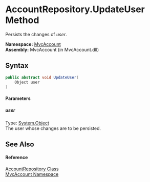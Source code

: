AccountRepository.UpdateUser Method
===================================
Persists the changes of *user*.

**Namespace:** [MvcAccount][1]  
**Assembly:** MvcAccount (in MvcAccount.dll)

Syntax
------

```csharp
public abstract void UpdateUser(
	Object user
)
```

#### Parameters

##### *user*
Type: [System.Object][2]  
The user whose changes are to be persisted.


See Also
--------

#### Reference
[AccountRepository Class][3]  
[MvcAccount Namespace][1]  

[1]: ../README.md
[2]: http://msdn.microsoft.com/en-us/library/e5kfa45b
[3]: README.md